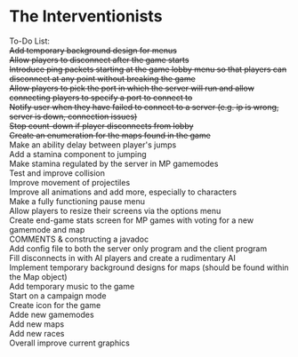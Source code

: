 The Interventionists<br>
========
To-Do List:<br>
<s>Add temporary background design for menus</s><br>
<s>Allow players to disconnect after the game starts</s><br>
<s>Introduce ping packets starting at the game lobby menu so that players can disconnect at any point without breaking the game</s><br>
<s>Allow players to pick the port in which the server will run and allow connecting players to specify a port to connect to</s><br>
<s>Notify user when they have failed to connect to a server (e.g. ip is wrong, server is down, connection issues)</s><br>
<s>Stop count-down if player disconnects from lobby</s><br>
<s>Create an enumeration for the maps found in the game</s><br>
Make an ability delay between player's jumps<br>
Add a stamina component to jumping<br>
Make stamina regulated by the server in MP gamemodes<br>
Test and improve collision<br>
Improve movement of projectiles<br>
Improve all animations and add more, especially to characters<br>
Make a fully functioning pause menu<br>
Allow players to resize their screens via the options menu<br>
Create end-game stats screen for MP games with voting for a new gamemode and map<br>
COMMENTS & constructing a javadoc<br>
Add config file to both the server only program and the client program<br>
Fill disconnects in with AI players and create a rudimentary AI<br>
Implement temporary background designs for maps (should be found within the Map object)<br>
Add temporary music to the game<br>
Start on a campaign mode<br>
Create icon for the game<br>
Adde new gamemodes<br>
Add new maps<br>
Add new races<br>
Overall improve current graphics<br>